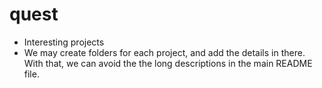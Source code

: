 # quest
- Interesting projects 
- We may create folders for each project, and add the details in there. With that, we can avoid the the long descriptions in the main README file.
